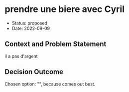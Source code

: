 # prendre une biere avec Cyril

* Status: proposed
* Date: 2022-09-09

## Context and Problem Statement

il a pas d'argent

## Decision Outcome

Chosen option: "", because comes out best.
